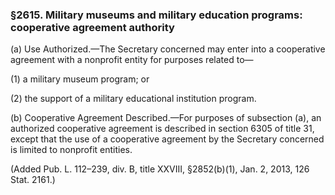 ### §2615. Military museums and military education programs: cooperative agreement authority ###

(a) Use Authorized.—The Secretary concerned may enter into a cooperative agreement with a nonprofit entity for purposes related to—

(1) a military museum program; or

(2) the support of a military educational institution program.

(b) Cooperative Agreement Described.—For purposes of subsection (a), an authorized cooperative agreement is described in section 6305 of title 31, except that the use of a cooperative agreement by the Secretary concerned is limited to nonprofit entities.

(Added Pub. L. 112–239, div. B, title XXVIII, §2852(b)(1), Jan. 2, 2013, 126 Stat. 2161.)